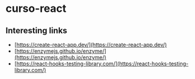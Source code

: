 # curso-react

## Interesting links

- [https://create-react-app.dev/](https://create-react-app.dev/)
- [https://enzymejs.github.io/enzyme/](https://enzymejs.github.io/enzyme/)
- [https://react-hooks-testing-library.com/](https://react-hooks-testing-library.com/)
